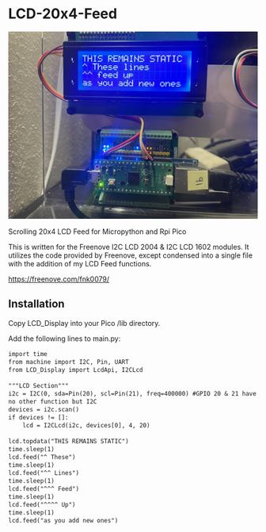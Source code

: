 # LCD-20x4-Feed

![LCD Feed](/images/LCD_Feed.jpg#center)

Scrolling 20x4 LCD Feed for Micropython and Rpi Pico

This is written for the Freenove I2C LCD 2004 & I2C LCD 1602 modules. It utilizes the code provided by Freenove, except condensed into a single file with the addition of my LCD Feed functions.

https://freenove.com/fnk0079/

## Installation

Copy LCD_Display into your Pico /lib directory.

Add the following lines to main.py:

    import time
    from machine import I2C, Pin, UART
    from LCD_Display import LcdApi, I2CLcd

    """LCD Section"""
    i2c = I2C(0, sda=Pin(20), scl=Pin(21), freq=400000) #GPIO 20 & 21 have no other function but I2C
    devices = i2c.scan()
    if devices != []:
        lcd = I2CLcd(i2c, devices[0], 4, 20)

    lcd.topdata("THIS REMAINS STATIC")
    time.sleep(1)
    lcd.feed("^ These")
    time.sleep(1)
    lcd.feed("^^ Lines")
    time.sleep(1)
    lcd.feed("^^^ Feed")
    time.sleep(1)
    lcd.feed("^^^^ Up")
    time.sleep(1)
    lcd.feed("as you add new ones")
